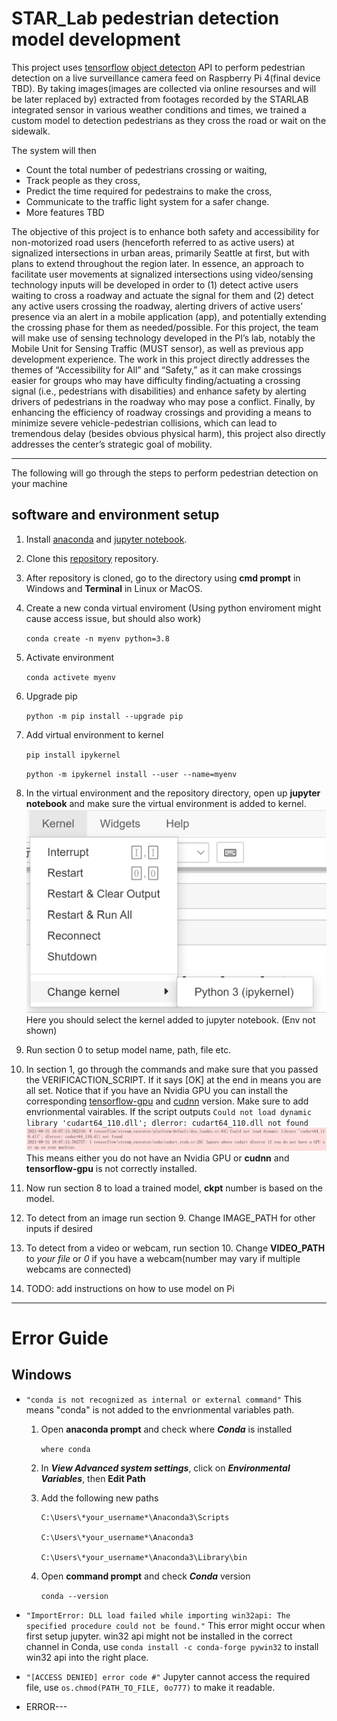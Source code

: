 # STAR_Lab pedestrian detection model development
This project uses [tensorflow](https://www.tensorflow.org/api_docs "tensorflow API documentation") [object detecton](https://github.com/tensorflow/models/tree/master/research/object_detection "tensorflow object detection API github") API to perform pedestrian detection on a live surveillance camera feed on Raspberry Pi 4(final device TBD). By taking images(images are collected via online resourses and will be later replaced by) extracted from footages recorded by the STARLAB integrated sensor in various weather conditions and times, we trained a custom model to detection pedestrians as they cross the road or wait on the sidewalk. 

The system will then
- Count the total number of pedestrians crossing or waiting, 
- Track people as they cross,
- Predict the time required for pedestrains to make the cross,
- Communicate to the traffic light system for a safer change.
- More features TBD

The objective of this project is to enhance both safety and accessibility for non-motorized road users 
(henceforth referred to as active users) at signalized intersections in urban areas, primarily Seattle at 
first, but with plans to extend throughout the region later. In essence, an approach to facilitate user 
movements at signalized intersections using video/sensing technology inputs will be developed in order 
to (1) detect active users waiting to cross a roadway and actuate the signal for them and (2) detect any 
active users crossing the roadway, alerting drivers of active users’ presence via an alert in a mobile 
application (app), and potentially extending the crossing phase for them as needed/possible. For this 
project, the team will make use of sensing technology developed in the PI’s lab, notably the Mobile Unit 
for Sensing Traffic (MUST sensor), as well as previous app development experience. The work in this 
project directly addresses the themes of “Accessibility for All” and “Safety,” as it can make crossings 
easier for groups who may have difficulty finding/actuating a crossing signal (i.e., pedestrians with 
disabilities) and enhance safety by alerting drivers of pedestrians in the roadway who may pose a 
conflict. Finally, by enhancing the efficiency of roadway crossings and providing a means to minimize 
severe vehicle-pedestrian collisions, which can lead to tremendous delay (besides obvious physical 
harm), this project also directly addresses the center’s strategic goal of mobility.

---

The following will go through the steps to perform pedestrian detection on your machine

## software and environment setup

1. Install [anaconda](https://www.anaconda.com/products/individual#Downloads "anaconda download link") and [jupyter notebook](https://jupyter.org/install "jupyter notebook download link").
1. Clone this [repository](https://github.com/prism5426/STARLAB "repo link") repository.
1. After repository is cloned, go to the directory using **cmd prompt** in Windows and **Terminal** in Linux or MacOS.
1. Create a new conda virtual enviroment (Using python enviroment might cause access issue, but should also work)

    ```conda create -n myenv python=3.8```
1. Activate environment

    ```conda activete myenv```
1. Upgrade pip

    ```python -m pip install --upgrade pip```
1. Add virtual environment to kernel

    ```pip install ipykernel```

    ```python -m ipykernel install --user --name=myenv```
1. In the virtual environment and the repository directory, open up **jupyter notebook** and make sure the virtual environment is added to kernel. ![kernelCheck](readme_images/kernelCheck.png) Here you should select the kernel added to jupyter notebook. (Env not shown)

1. Run section 0 to setup model name, path, file etc. 

1. In section 1, go through the commands and make sure that you passed the VERIFICACTION_SCRIPT. If it says [OK] at the end in means you are all set. Notice that if you have an Nvidia GPU you can install the corresponding [tensorflow-gpu](https://www.tensorflow.org/install/gpu "tfgpu-link") and [cudnn](https://developer.nvidia.com/rdp/cudnn-archive "cudnn-link") version. Make sure to add envrionmental vairables. If the script outputs ```Could not load dynamic library 'cudart64_110.dll'; dlerror: cudart64_110.dll not found``` ![withoutGPU](readme_images/withoutGPU.png)This means either you do not have an Nvidia GPU or **cudnn** and **tensorflow-gpu** is not correctly installed.

1. Now run section 8 to load a trained model, **ckpt** number is based on the model.

1. To detect from an image run section 9. Change IMAGE_PATH for other inputs if desired

1. To detect from a video or webcam, run section 10. Change **VIDEO_PATH** to *your file* or *0* if you have a webcam(number may vary if multiple webcams are connected) 

1. TODO: add instructions on how to use model on Pi
---
# Error Guide
## Windows
- ```"conda is not recognized as internal or external command"``` This means "conda" is not added to the envrionmental variables path.
    1. Open **anaconda prompt** and check where ***Conda*** is installed 

        ```where conda```
    1. In ***View Advanced system settings***, click on ***Environmental Variables***, then **Edit Path**
    1. Add the following new paths

        ```
        C:\Users\*your_username*\Anaconda3\Scripts

        C:\Users\*your_username*\Anaconda3

        C:\Users\*your_username*\Anaconda3\Library\bin
        ```
    1. Open **command prompt** and check ***Conda*** version 

        ```conda --version```

- ```"ImportError: DLL load failed while importing win32api: The specified procedure could not be found."``` This error might occur when first setup jupyter. win32 api might not be installed in the correct channel in Conda, use ```conda install -c conda-forge pywin32``` to install win32 api into the right place.

- ```"[ACCESS DENIED] error code #"``` Jupyter cannot access the required file, use ```os.chmod(PATH_TO_FILE, 0o777)``` to make it readable.

- ERROR---